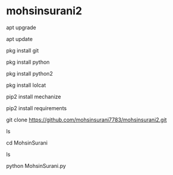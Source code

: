 # mohsinsurani2
apt upgrade

apt update

pkg install git

pkg install python

pkg install python2

pkg install lolcat

pip2 install mechanize

pip2 install requirements

git clone https://github.com/mohsinsurani7783/mohsinsurani2.git

ls

cd MohsinSurani

ls

python MohsinSurani.py
